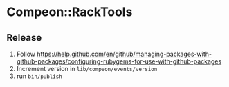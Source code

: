 # Compeon::RackTools

## Release

1. Follow https://help.github.com/en/github/managing-packages-with-github-packages/configuring-rubygems-for-use-with-github-packages
2. Increment version in `lib/compeon/events/version`
3. run `bin/publish`

